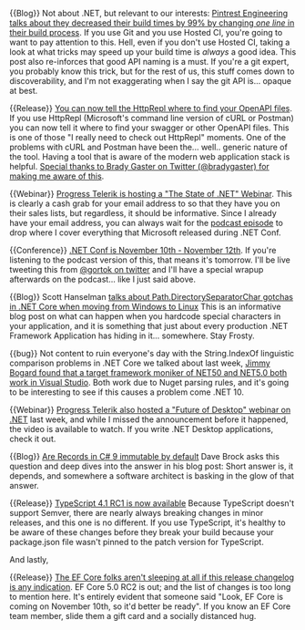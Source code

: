 {{Blog}} Not about .NET, but relevant to our interests: [Pintrest Engineering talks about they decreased their build times by 99% by changing *one line* in their build process](https://medium.com/pinterest-engineering/how-a-one-line-change-decreased-our-build-times-by-99-b98453265370).  If you use Git and you use Hosted CI, you're going to want to pay attention to this. Hell, even if you don't use Hosted CI, taking a look at what tricks may speed up your build time is *always* a good idea.  This post also re-inforces that good API naming is a must.  If you're a git expert, you probably know this trick, but for the rest of us, this stuff comes down to discoverability, and I'm not exaggerating when I say the git API is... opaque at best.

{{Release}} [You can now tell the HttpRepl where to find your OpenAPI files](https://github.com/dotnet/HttpRepl/issues/360).  If you use HttpRepl (Microsoft's command line version of cURL or Postman) you can now tell it where to find your swagger or other OpenAPI files.  This is one of those "I really need to check out HttpRepl" moments.  One of the problems with cURL and Postman have been the... well.. generic nature of the tool.  Having a tool that is aware of the modern web application stack is helpful. [Special thanks to Brady Gaster on Twitter (@bradygaster) for making me aware of this](https://twitter.com/bradygaster/status/1323263446578728961).

{{Webinar}} [Progress Telerik is hosting a "The State of .NET" Webinar](https://www.telerik.com/campaigns/state-of-net-webinar).  This is clearly a cash grab for your email address to so that they have you on their sales lists, but regardless, it should be informative.  Since I already have your email address, you can always wait for the [podcast episode](https://podcast.lastweekin.net) to drop where I cover everything that Microsoft released during .NET Conf.

{{Conference}} [.NET Conf is November 10th - November 12th](https://www.dotnetconf.net/). If you're listening to the podcast version of this, that means it's tomorrow.  I'll be live tweeting this from [@gortok on twitter](https://twitter.com/gortok) and I'll have a special wrapup afterwards on the podcast... like I just said above.

{{Blog}} Scott Hanselman [talks about Path.DirectorySeparatorChar gotchas in .NET Core when moving from Windows to Linux](https://www.hanselman.com/blog/classic-pathdirectoryseparatorchar-gotchas-when-moving-from-net-core-on-windows-to-linux?utm_content=142716852&utm_medium=social&utm_source=twitter&hss_channel=tw-4083531)  This is an informative blog post on what can happen when you hardcode special characters in your application, and it is something that just about every production .NET Framework Application has hiding in it... somewhere. Stay Frosty.

{{bug}} Not content to ruin everyone's day with the String.IndexOf linguistic comparison problems in .NET Core we talked about last week, [Jimmy Bogard found that a target framework moniker of NET50 and NET5.0 both work in Visual Studio](https://twitter.com/jbogard/status/1324003632128397317?s=20).  Both work due to Nuget parsing rules, and it's going to be interesting to see if this causes a problem come .NET 10.

{{Webinar}} [Progress Telerik also hosted a "Future of Desktop" webinar on .NET](https://www.telerik.com/campaigns/the-future-of-desktop-webinar) last week, and while I missed the announcement before it happened, the video is available to watch. If you write .NET Desktop applications, check it out.

{{Blog}} [Are Records in C# 9 immutable by default](https://daveabrock.com/2020/11/02/csharp-9-records-immutable-default)  Dave Brock asks this question and deep dives into the answer in his blog post: Short answer is, it depends, and somewhere a software architect is basking in the glow of that answer.

{{Release}} [TypeScript 4.1 RC1 is now available](https://devblogs.microsoft.com/typescript/announcing-typescript-4-1-rc/?WT.mc_id=DOP-MVP-4025064&_lrsc=3c8e8640-0729-4ecc-b64a-4854c1c29eb2&utm_campaign=elevate&utm_source=twitter&utm_medium=social) Because TypeScript doesn't support Semver, there are nearly always breaking changes in minor releases, and this one is no different. If you use TypeScript, it's healthy to be aware of these changes before they break your build because your package.json file wasn't pinned to the patch version for TypeScript. 

And lastly, 

{{Release}} [The EF Core folks aren't sleeping at all if this release changelog is any indication](https://github.com/dotnet/efcore/issues/19549#issuecomment-722567260).  EF Core 5.0 RC2 is out; and the list of changes is too long to mention here.  It's entirely evident that someone said "Look, EF Core is coming on November 10th, so it'd better be ready".  If you know an EF Core team member, slide them a gift card and a socially distanced hug.
